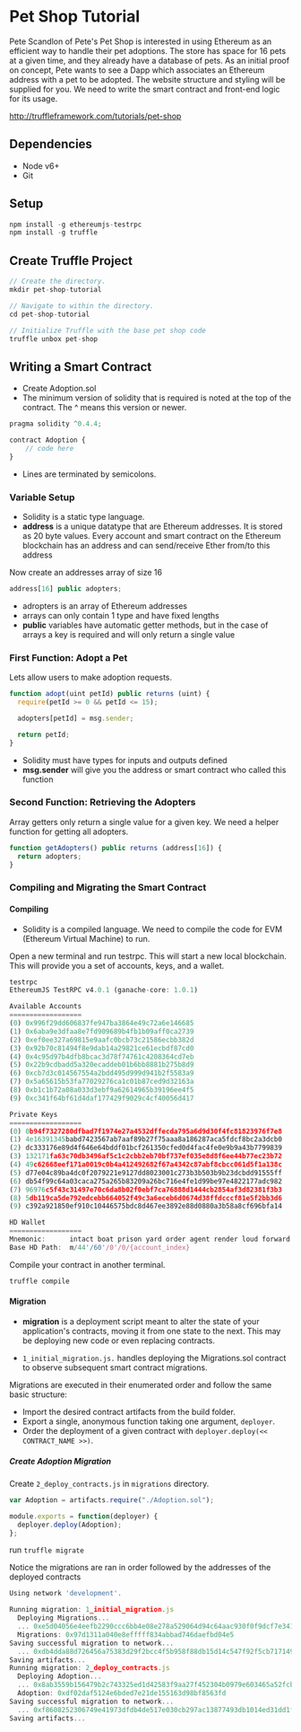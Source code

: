 # Pet Shop Tutorial
Pete Scandlon of Pete's Pet Shop is interested in using Ethereum as an efficient way to handle their pet adoptions. The store has space for 16 pets at a given time, and they already have a database of pets. As an initial proof on concept, Pete wants to see a Dapp which associates an Ethereum address with a pet to be adopted. The website structure and styling will be supplied for you. We need to write the smart contract and front-end logic for its usage.

http://truffleframework.com/tutorials/pet-shop

## Dependencies
- Node v6+
- Git

## Setup
```javascript
npm install -g ethereumjs-testrpc
npm install -g truffle
```

## Create Truffle Project
```javascript
// Create the directory.
mkdir pet-shop-tutorial

// Navigate to within the directory.
cd pet-shop-tutorial

// Initialize Truffle with the base pet shop code
truffle unbox pet-shop
```

## Writing a Smart Contract
- Create Adoption.sol
- The minimum version of solidity that is required is noted at the top of the contract. The ^ means this version or newer.
```javascript
pragma solidity ^0.4.4;

contract Adoption {
    // code here
}
```

- Lines are terminated by semicolons.

### Variable Setup
- Solidity is a static type language.
- **address** is a unique datatype that are Ethereum addresses. It is stored as 20 byte values. Every account and smart contract on the Ethereum blockchain has an address and can send/receive Ether from/to this address

Now create an addresses array of size 16
```javascript
address[16] public adopters;
```
- adropters is an array of Ethereum addresses
- arrays can only contain 1 type and have fixed lengths
- **public** variables have automatic getter methods, but in the case of arrays a key is required and will only return a single value

### First Function: Adopt a Pet
Lets allow users to make adoption requests.

```javascript
function adopt(uint petId) public returns (uint) {
  require(petId >= 0 && petId <= 15);

  adopters[petId] = msg.sender;

  return petId;
}
```
- Solidity must have types for inputs and outputs defined
- **msg.sender** will give you the address or smart contract who called this function

### Second Function: Retrieving the Adopters
Array getters only return a single value for a given key. We need a helper function for getting all adopters.

```javascript
function getAdopters() public returns (address[16]) {
  return adopters;
}
```

### Compiling and Migrating the Smart Contract

#### Compiling
- Solidity is a compiled language. We need to compile the code for EVM (Ethereum Virtual Machine) to run.

Open a new terminal and run testrpc. This will start a new local blockchain. This will provide you a set of accounts, keys, and a wallet.

```javascript
testrpc
EthereumJS TestRPC v4.0.1 (ganache-core: 1.0.1)

Available Accounts
==================
(0) 0x996f29dd606837fe947ba3864e49c72a6e146685
(1) 0x6aba9e3dfaa8e7fd909689b4fb1b09aff0ca2739
(2) 0xef0ee327a69815e9aafc0bcb73c21586ecbb382d
(3) 0x92b70c81494f8e9dab14a29821ce61ecbdf87cd0
(4) 0x4c95d97b4dfb8bcac3d78f74761c4208364cd7eb
(5) 0x22b9cdbadd5a320ecaddeb01b6bb8881b275b8d9
(6) 0xcb7d3c014567554a2bdd495d999d941b2f5583a9
(7) 0x5a65615b53fa77029276ca1c01b87ced9d32163a
(8) 0xb1c1b72a08a033d3ebf9a62614965b39196ee4f5
(9) 0xc341f64bf61d4daf177429f9029c4cf40056d417

Private Keys
==================
(0) 0b94f7327280dfbad7f1974e27a4532dffecda795a6d9d30f4fc81823976f7e8
(1) 4e16391345babd7423567ab7aaf89b27f75aaa8a186287aca5fdcf8bc2a3dcb0
(2) dc333176e89d4f646e64bddf01bcf261350cfed0d4fac4fe0e9b9a43b7799839
(3) 132171fa63c70db3496af5c1c2cbb2eb70bf737ef035e8d8f6ee44b77ec23b72
(4) 49c62668eef171a0019c0b4a412492682f67a4342c87abf8cbcc061d5f1a138c
(5) d77e04c89ba4dc0f2079221e9127dd8023001c273b3b503b9b23dcbdd91555ff
(6) db54f99c64a03caca275a265b83209a26bc716e4fe1d99be97e4822177adc982
(7) 96976c5f43c31497e70c6da8b02f0ebf7ca76888d1444cb2854af3d82381f3b3
(8) 5db119ca5de792edcebb664052f49c3a6eceb6d0674d38ffdcccf81e5f2bb3d6
(9) c392a921850ef910c10446575bdc8d467ee3892e88d0880a3b58a8cf696bfa14

HD Wallet
==================
Mnemonic:      intact boat prison yard order agent render loud forward cost fashion front
Base HD Path:  m/44'/60'/0'/0/{account_index}
```

Compile your contract in another terminal.
```javascript
truffle compile
```

#### Migration
- **migration** is a deployment script meant to alter the state of your application's contracts, moving it from one state to the next. This may be deploying new code or even replacing contracts.

- `1_initial_migration.js.` handles deploying the Migrations.sol contract to observe subsequent smart contract migrations.

Migrations are executed in their enumerated order and follow the same basic structure:

- Import the desired contract artifacts from the build folder.
- Export a single, anonymous function taking one argument, `deployer`.
- Order the deployment of a given contract with `deployer.deploy(<< CONTRACT_NAME >>)`.

##### Create Adoption Migration
Create `2_deploy_contracts.js` in `migrations` directory.

```javascript
var Adoption = artifacts.require("./Adoption.sol");

module.exports = function(deployer) {
  deployer.deploy(Adoption);
};
```

run `truffle migrate`

Notice the migrations are ran in order followed by the addresses of the deployed contracts

```javascript
Using network 'development'.

Running migration: 1_initial_migration.js
  Deploying Migrations...
  ... 0xe5d04056e4eefb2290ccc6bb4e08e278a529064d94c64aac930f0f9dcf7e341f
  Migrations: 0x97d1311a040e8efffff834abbad746daefbd04e5
Saving successful migration to network...
  ... 0xdb4dda88d726456a75383d29f2bcc4f5b958f88db15d14c547f92f5cb7171492
Saving artifacts...
Running migration: 2_deploy_contracts.js
  Deploying Adoption...
  ... 0x8ab3559b156479b2c743325ed1d42583f9aa27f452304b0979e603465a52fcbb
  Adoption: 0xdf02daf5124e6bded7e21de155163d98bf8563fd
Saving successful migration to network...
  ... 0xf8608252306749e41973dfdb4de517e030cb297ac13877493db1014ed31dd1f8
Saving artifacts...
```